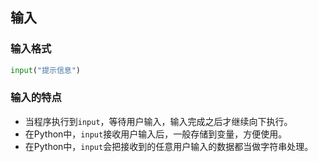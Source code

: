 ## 输入

### 输入格式
```python
input("提示信息")
```

### 输入的特点
* 当程序执行到`input`，等待用户输入，输入完成之后才继续向下执行。
* 在Python中，`input`接收用户输入后，一般存储到变量，方便使用。
* 在Python中，`input`会把接收到的任意用户输入的数据都当做字符串处理。